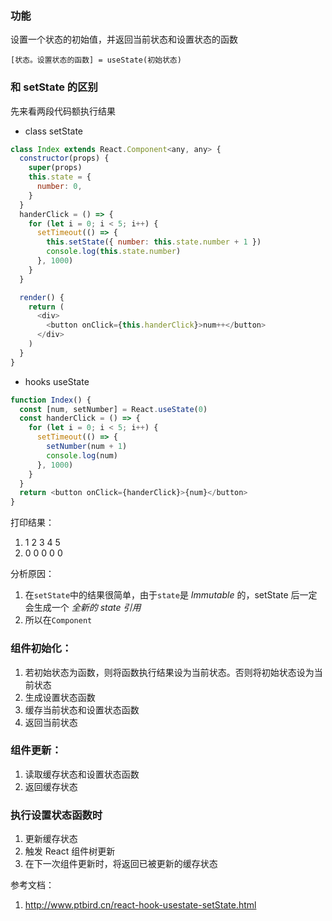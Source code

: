### 功能

设置一个状态的初始值，并返回当前状态和设置状态的函数

```
[状态。设置状态的函数] = useState(初始状态)
```

### 和 setState 的区别

先来看两段代码额执行结果

- class setState

```javascript
class Index extends React.Component<any, any> {
  constructor(props) {
    super(props)
    this.state = {
      number: 0,
    }
  }
  handerClick = () => {
    for (let i = 0; i < 5; i++) {
      setTimeout(() => {
        this.setState({ number: this.state.number + 1 })
        console.log(this.state.number)
      }, 1000)
    }
  }

  render() {
    return (
      <div>
        <button onClick={this.handerClick}>num++</button>
      </div>
    )
  }
}
```

- hooks useState

```javascript
function Index() {
  const [num, setNumber] = React.useState(0)
  const handerClick = () => {
    for (let i = 0; i < 5; i++) {
      setTimeout(() => {
        setNumber(num + 1)
        console.log(num)
      }, 1000)
    }
  }
  return <button onClick={handerClick}>{num}</button>
}
```

打印结果：

1. 1 2 3 4 5
2. 0 0 0 0 0

分析原因：

1. 在`setState`中的结果很简单，由于`state`是 _Immutable_ 的，setState 后一定会生成一个 _全新的 state 引用_
2. 所以在`Component`

### 组件初始化：

1. 若初始状态为函数，则将函数执行结果设为当前状态。否则将初始状态设为当前状态
2. 生成设置状态函数
3. 缓存当前状态和设置状态函数
4. 返回当前状态

### 组件更新：

1. 读取缓存状态和设置状态函数
2. 返回缓存状态

### 执行设置状态函数时

1. 更新缓存状态
2. 触发 React 组件树更新
3. 在下一次组件更新时，将返回已被更新的缓存状态

参考文档：

1. http://www.ptbird.cn/react-hook-usestate-setState.html
